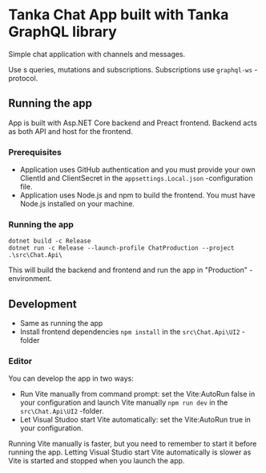 # Tanka Chat App built with Tanka GraphQL library

Simple chat application with channels and messages.

Use
s queries, mutations and subscriptions. Subscriptions use `graphql-ws` -protocol.

## Running the app

App is built with Asp.NET Core backend and Preact frontend. Backend acts as both API and host
for the frontend. 


### Prerequisites

- Application uses GitHub authentication and you must provide your own ClientId and ClientSecret
in the `appsettings.Local.json` -configuration file. 
- Application uses Node.js and npm to build the frontend. You must have Node.js installed on your machine.


### Running the app

```pwsh
dotnet build -c Release
dotnet run -c Release --launch-profile ChatProduction --project .\src\Chat.Api\
```

This will build the backend and frontend and run the app in "Production" -environment.


## Development

- Same as running the app
- Install frontend dependencies `npm install` in the `src\Chat.Api\UI2` -folder


### Editor

You can develop the app in two ways:
- Run Vite manually from command prompt: set the Vite:AutoRun false in your configuration and launch Vite manually 
`npm run dev` in the `src\Chat.Api\UI2` -folder.
- Let Visual Studoo start Vite automatically: set the Vite:AutoRun true in your configuration.

Running Vite manually is faster, but you need to remember to start it before running the app. 
Letting Visual Studio start Vite automatically is slower as Vite is started and stopped when you launch the app.



